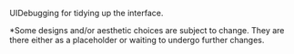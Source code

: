 UIDebugging for tidying up the interface.

*Some designs and/or aesthetic choices are subject to change. They are there either as a placeholder or waiting to undergo further changes.
